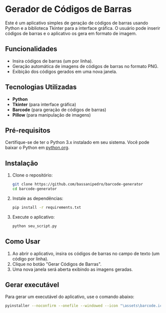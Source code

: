 # Gerador de Códigos de Barras

Este é um aplicativo simples de geração de códigos de barras usando Python e a biblioteca Tkinter para a interface gráfica. O usuário pode inserir códigos de barras e o aplicativo os gera em formato de imagem.

## Funcionalidades

- Insira códigos de barras (um por linha).
- Geração automática de imagens de códigos de barras no formato PNG.
- Exibição dos códigos gerados em uma nova janela.

## Tecnologias Utilizadas

- **Python**
- **Tkinter** (para interface gráfica)
- **Barcode** (para geração de códigos de barras)
- **Pillow** (para manipulação de imagens)

## Pré-requisitos

Certifique-se de ter o Python 3.x instalado em seu sistema. Você pode baixar o Python em [python.org](https://www.python.org).

## Instalação

1. Clone o repositório:
   ```bash
   git clone https://github.com/bassanipedro/barcode-generator
   cd barcode-generator
   ```

2. Instale as dependências:
   ```bash
   pip install -r requirements.txt
   ```

3. Execute o aplicativo:
   ```bash
   python seu_script.py
   ```

## Como Usar

1. Ao abrir o aplicativo, insira os códigos de barras no campo de texto (um código por linha).
2. Clique no botão "Gerar Códigos de Barras".
3. Uma nova janela será aberta exibindo as imagens geradas.

## Gerar executável

Para gerar um executável do aplicativo, use o comando abaixo:

```bash
pyinstaller --noconfirm --onefile --windowed --icon "\assets\barcode.ico" --name "Barcode Generator" "barcode-generator\index.py"
```